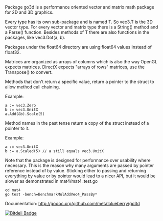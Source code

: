 Package go3d is a performance oriented vector and matrix math package for 2D and 3D graphics.

Every type has its own sub-package and is named T. So vec3.T is the 3D vector type.
For every vector and matrix type there is a String() method and a Parse() function.
Besides methods of T there are also functions in the packages, like vec3.Dot(a, b).

Packages under the float64 directory are using float64 values instead of float32.

Matrices are organized as arrays of columns which is also the way OpenGL expects matrices.
DirectX expects "arrays of rows" matrices, use the Transpose() to convert.

Methods that don't return a specific value, return a pointer to the struct to allow method call chaining.

Example:

	a := vec3.Zero
	b := vec3.UnitX
	a.Add(&b).Scale(5)

Method names in the past tense return a copy of the struct instead of a pointer to it.

Example:

	a := vec3.UnitX
	b := a.Scaled(5) // a still equals vec3.UnitX


Note that the package is designed for performance over usability where necessary.
This is the reason why many arguments are passed by pointer reference instead of by value.
Sticking either to passing and returning everything by value or by pointer
would lead to a nicer API, but it would be slower as demonstrated in mat4/mat4_test.go

	cd mat4
	go test -bench=BenchmarkMulAddVec4_PassBy*


Documentation: http://godoc.org/github.com/metalblueberry/go3d

[![Bitdeli Badge](https://d2weczhvl823v0.cloudfront.net/metalblueberry/go3d/trend.png)](https://bitdeli.com/free "Bitdeli Badge")

